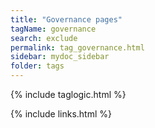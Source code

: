 ```yaml
---
title: "Governance pages"
tagName: governance
search: exclude
permalink: tag_governance.html
sidebar: mydoc_sidebar
folder: tags
---
```

{% include taglogic.html %}

{% include links.html %}
